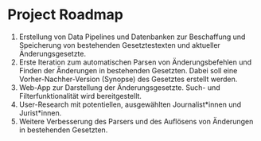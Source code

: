 # Project Roadmap

1. Erstellung von Data Pipelines und Datenbanken zur Beschaffung und Speicherung von bestehenden Gesetztestexten und aktueller Änderungsgesetzte.
2. Erste Iteration zum automatischen Parsen von Änderungsbefehlen und Finden der Änderungen in bestehenden Gesetzten. Dabei soll eine Vorher-Nachher-Version (Synopse) des Gesetztes erstellt werden.
3. Web-App zur Darstellung der Änderungsgesetzte. Such- und Filterfunktionalität wird bereitgestellt.
4. User-Research mit potentiellen, ausgewählten Journalist\*innen und Jurist\*innen.
5. Weitere Verbesserung des Parsers und des Auflösens von Änderungen in bestehenden Gesetzten.
